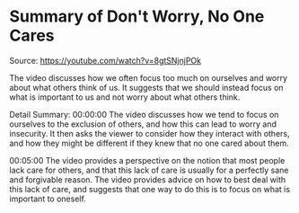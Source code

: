 # Summary of Don't Worry, No One Cares

Source: https://youtube.com/watch?v=8gtSNjnjPOk

The video discusses how we often focus too much on ourselves and worry about what others think of us. It suggests that we should instead focus on what is important to us and not worry about what others think.

Detail Summary: 
00:00:00
The video discusses how we tend to focus on ourselves to the exclusion of others, and how this can lead to worry and insecurity. It then asks the viewer to consider how they interact with others, and how they might be different if they knew that no one cared about them.

00:05:00
The video provides a perspective on the notion that most people lack care for others, and that this lack of care is usually for a perfectly sane and forgivable reason. The video provides advice on how to best deal with this lack of care, and suggests that one way to do this is to focus on what is important to oneself.

